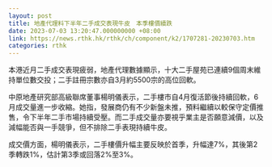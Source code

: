 ```yaml
---
layout: post
title: 地產代理料下半年二手成交表現牛皮　本季樓價續跌
date: 2023-07-03 13:20:47.000000000 +08:00
link: https://news.rthk.hk/rthk/ch/component/k2/1707281-20230703.htm
categories: rthk
---
```


本港近月二手成交表現疲弱，地產代理數據顯示，十大二手屋苑已連續9個周末維持單位數交投；二手註冊宗數亦自3月約5500宗的高位回軟。

中原地產研究部高級聯席董事楊明儀表示，二手樓市自4月復活節後持續回軟，6月成交量進一步收縮。她指，發展商仍有不少新盤未推，預料繼續以較保守定價推售，令下半年二手市場持續受壓。而二手成交量亦要視乎業主是否願意減價，以及減幅能否與一手競爭，但不排除二手表現持續牛皮。

成交價方面，楊明儀表示，二手樓價升幅主要反映於首季，升幅達7%，其後第2季轉跌1%，估計第3季或回落2%至3%。
